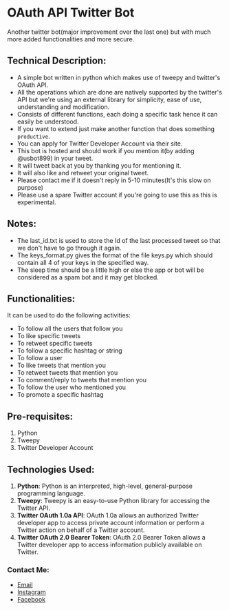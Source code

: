# OAuth API Twitter Bot
Another twitter bot(major improvement over the last one) but with much more added functionalities and more secure.

## Technical Description:
* A simple bot written in python which makes use of tweepy and twitter's OAuth API.
* All the operations which are done are natively supported by the twitter's API but we're using an external library for simplicity, ease of use, understanding and modification.
* Consists of different functions, each doing a specific task hence it can easily be understood.
* If you want to extend just make another function that does something `productive`.
* You can apply for Twitter Developer Account via their site.
* This bot is hosted and should work if you mention it(by adding @usbot899) in your tweet.
* It will tweet back at you by thanking you for mentioning it.
* It will also like and retweet your original tweet.
* Please contact me if it doesn't reply in 5-10 minutes(It's this slow on purpose)
* Please use a spare Twitter account if you're going to use this as this is experimental.

## Notes:
* The last_id.txt is used to store the Id of the last processed tweet so that we don't have to go through it again.
* The keys_format.py gives the format of the file keys.py which should contain all 4 of your keys in the specified way.
* The sleep time should be a little high or else the app or bot will be considered as a spam bot and it may get blocked.

## Functionalities:
It can be used to do the following activities:
* To follow all the users that follow you
* To like specific tweets
* To retweet specific tweets
* To follow a specific hashtag or string
* To follow a user
* To like tweets that mention you
* To retweet tweets that mention you
* To comment/reply to tweets that mention you
* To follow the user who mentioned you
* To promote a specific hashtag

## Pre-requisites:
1. Python
2. Tweepy
3. Twitter Developer Account

## Technologies Used:
1. **Python**: Python is an interpreted, high-level, general-purpose programming language.
2. **Tweepy**: Tweepy is an easy-to-use Python library for accessing the Twitter API.
3. **Twitter OAuth 1.0a API**: OAuth 1.0a allows an authorized Twitter developer app to access private account information or perform a Twitter action on behalf of a Twitter account.
4. **Twitter OAuth 2.0 Bearer Token**: OAuth 2.0 Bearer Token allows a Twitter developer app to access information publicly available on Twitter.

### Contact Me:
* [Email](mailto:utsavsingh899@gmail.com)
* [Instagram](https://www.instagram.com/us_codes/)
* [Facebook](https://www.facebook.com/utsav.singh.581)
